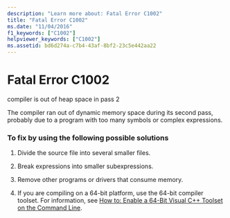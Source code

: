 ```yaml
---
description: "Learn more about: Fatal Error C1002"
title: "Fatal Error C1002"
ms.date: "11/04/2016"
f1_keywords: ["C1002"]
helpviewer_keywords: ["C1002"]
ms.assetid: bd6d274a-c7b4-43af-8bf2-23c5e442aa22
---
```

# Fatal Error C1002

compiler is out of heap space in pass 2

The compiler ran out of dynamic memory space during its second pass, probably due to a program with too many symbols or complex expressions.

### To fix by using the following possible solutions

1. Divide the source file into several smaller files.

1. Break expressions into smaller subexpressions.

1. Remove other programs or drivers that consume memory.

1. If you are compiling on a 64-bit platform, use the 64-bit compiler toolset. For information, see [How to: Enable a 64-Bit Visual C++ Toolset on the Command Line](../../build/how-to-enable-a-64-bit-visual-cpp-toolset-on-the-command-line.md).
